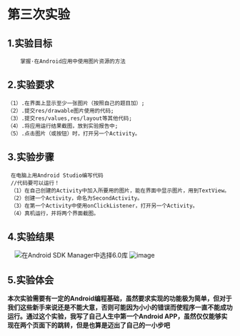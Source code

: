 # 第三次实验

## 1.实验目标
        掌握·在Android应用中使用图片资源的方法

## 2.实验要求
    （1）.在界面上显示至少一张图片（按照自己的题目加）;
    （2）.提交res/drawable图片使用的代码;
    （3）.提交res/values,res/layout等其他代码;
    （4）.将应用运行结果截图，放到实验报告中;
    （5）.点击图片（或按钮）时，打开另一个Activity。

## 3.实验步骤
     在电脑上用Android Studio编写代码
     //代码要可以运行！
     （1）在自己创建的Activity中加入所要用的图片，能在界面中显示图片，用到TextView。
     （2）创建一个Activity，命名为SecondActivity。
     （3）在第一个Activity中使用onClickListener，打开另一个Activity。
     （4）真机运行，并将两个界面截图。

## 4.实验结果
    
    ![在Android SDK Manager中选择6.0库](https://github.com/fengXL/android-labs-2018/blob/master/com1614080901122/test3_1.jpg)
    ![image](https://github.com/fengXL/android-labs-2018/blob/master/com1614080901122/test3_2.jpg)

## 5.实验体会
   **本次实验需要有一定的Android编程基础，虽然要求实现的功能极为简单，但对于我们这些新手来说还是不能大意，否则可能因为小小的错误而使程序一直不能成功运行。通过这个实验，我写了自己人生中第一个Android APP，虽然仅仅能够实现在两个页面下的跳转，但是也算是迈出了自己的一小步吧**

